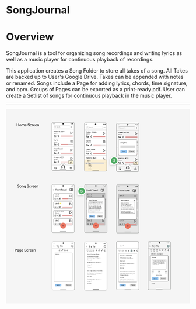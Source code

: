 # SongJournal

# Overview
SongJournal is a tool for organizing song recordings and writing lyrics as well as a music player for continuous playback of recordings.

This application creates a Song Folder to store all takes of a song. All Takes are backed up to User's Google Drive. Takes can be appended with notes or renamed. Songs include a Page for adding lyrics, chords, time signature, and bpm. Groups of Pages can be exported as a print-ready pdf. User can create a Setlist of songs for continuous playback in the music player.

---

![](assets/ScreenMocks.png)
